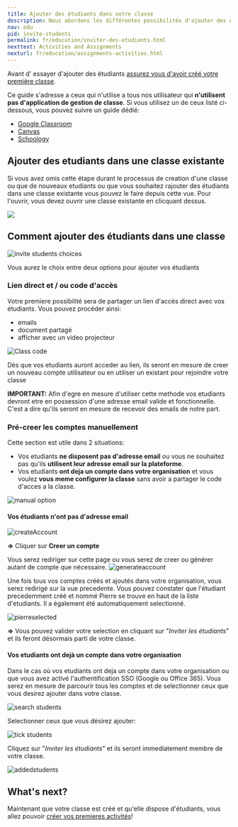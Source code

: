 ```yaml
---
title: Ajouter des étudiants dans votre classe
description: Nous abordons les différentes possibilités d'ajouter des étudiants dans votre classe, code d'acces, lien direct, synchronisation avec des plateformes éducatives tierces.
nav: edu
pid: invite-students
permalink: fr/education/inviter-des-etudiants.html
nexttext: Activities and Assignments
nexturl: fr/education/assignments-activities.html
---
```


Avant d' essayer d'ajouter des étudiants [assurez vous d'avoir créé votre première classe](/help/en/education/create-new-class.html).

Ce guide s'adresse a ceux qui n'utilise a tous nos utilisateur qui **n'utilisent pas d'application de gestion de classe**. Si vous utilisez un de ceux listé ci-dessous, vous pouvez suivre un guide dédié:

* [Google Classroom](/help/en/education/google-classroom/)
* [Canvas](https://blog.flat.io/flat-canvas/)
* [Schoology](https://blog.flat.io/flat-schoology/)

## Ajouter des etudiants dans une classe existante

Si vous avez omis cette étape durant le processus de creation d'une classe ou que de nouveaux etudiants ou que vous souhaitez rajouter des étudiants dans une classe existante vous pouvez le faire depuis cette vue. Pour l'ouvrir, vous devez ouvrir une classe existante en clicquant dessus.

![](/help/assets/img/invitestudents/existing-class.png)

## Comment ajouter des étudiants dans une classe

![invite students choices](/help/assets/img/invitestudents/invitestudents.png)

Vous aurez le choix entre deux options pour ajouter vos étudiants

### Lien direct et / ou code d'accès

Votre premiere possibilité sera de partager un lien d'accès direct avec vos étudiants. Vous pouvez procéder ainsi:

* emails
* document partagé
* afficher avec un video projecteur

![Class code](/help/assets/img/invitestudents/classcode.png)

Dès que vos etudiants auront acceder au lien, ils seront en mesure de creer un nouveau compte utilisateur ou en utiliser un existant pour rejoindre votre classe

**IMPORTANT:** Afin d'egre en mesure d'utiliser cette methode vos etudiants devront etre en possession d'une adresse email valide et fonctionnelle. C'est a dire qu'ils seront en mesure de recevoir des emails de notre part.

### Pré-creer les comptes manuellement

Cette section est utile dans 2 situations:

* Vos etudiants **ne disposent pas d'adresse email** ou vous ne souhaitez pas qu'ils **utilisent leur adresse email sur la plateforme**.
* Vos etudiants **ont deja un compte dans votre organisation** et vous voulez **vous meme configurer la classe** sans avoir a partager le code d'acces a la classe.

![manual option](/help/assets/img/invitestudents/addstudents.png)

#### **Vos étudiants n'ont pas d'adresse email**

![createAccount](/help/assets/img/invitestudents/addstudents-createaccount.png)

**=>** Cliquer sur **Creer un compte**

Vous serez rediriger sur cette page ou vous serez de creer ou générer autant de compte que nécessaire.
![generateaccount](/help/assets/img/invitestudents/generate-account.png)

Une fois tous vos comptes créés et ajoutés dans votre organisation, vous serez redirigé sur la vue precedente.
Vous pouvez constater que l'étudiant precedemment créé et nommé Pierre se trouve en haut de la liste d'etudiants. Il a également été automatiquement selectionné.


![pierreselected](/help/assets/img/invitestudents/pierreselected.png)

**=>** Vous pouvez valider votre selection en cliquant sur "*Inviter les étudiants*" et ils feront désormais parti de votre classe.


#### **Vos etudiants ont dejà un compte dans votre organisation**

Dans le cas où vos etudiants ont deja un compte dans votre organisation ou que vous avez activé l'authentification SSO (Google ou Office 365). Vous serez en mesure de parcourir tous les comptes et de selectionner ceux que vous desirez ajouter dans votre classe.

![search students](/help/assets/img/invitestudents/search-addstudents.png)

Selectionner ceux que vous désirez ajouter:

![tick students](/help/assets/img/invitestudents/tickstudents.png)

Cliquez sur "*Inviter les étudiants*" et ils seront immediatement membre de votre classe.

![addedstudents](/help/assets/img/invitestudents/addedstudents.png)

## What's next?

Maintenant que votre classe est créé et qu'elle dispose d'étudiants, vous allez pouvoir [créer vos premieres activités](/help/en/education/assignments-activities.html)!
